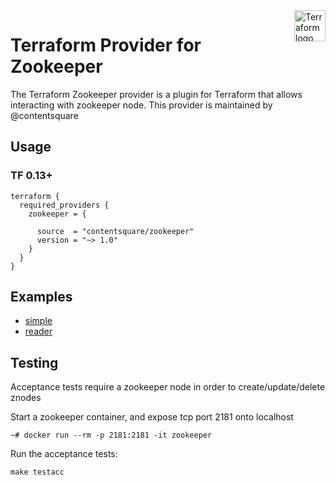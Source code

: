 <a href="https://terraform.io">
    <img src="https://cdn.rawgit.com/hashicorp/terraform-website/master/content/source/assets/images/logo-hashicorp.svg" alt="Terraform logo" title="Terraform" align="right" height="50" />
</a>

# Terraform Provider for Zookeeper

The Terraform Zookeeper provider is a plugin for Terraform that allows interacting with zookeeper node.
This provider is maintained by @contentsquare

## Usage

### TF 0.13+

```hcl
terraform {
  required_providers {
    zookeeper = {
      
      source  = "contentsquare/zookeeper"
      version = "~> 1.0"
    }
  }
}
```

## Examples

- [simple](./examples/simple)
- [reader](./examples/reader)

## Testing

Acceptance tests require a zookeeper node in order to create/update/delete znodes

Start a zookeeper container, and expose tcp port 2181 onto localhost

```
~# docker run --rm -p 2181:2181 -it zookeeper
```

Run the acceptance tests:

```shell
make testacc
```

